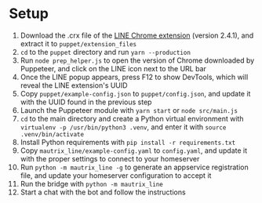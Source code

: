 # Setup
1. Download the .crx file of the [LINE Chrome extension](https://chrome.google.com/webstore/detail/line/ophjlpahpchlmihnnnihgmmeilfjmjjc) (version 2.4.1), and extract it to `puppet/extension_files`
2. `cd` to the `puppet` directory and run `yarn --production`
3. Run `node prep_helper.js` to open the version of Chrome downloaded by Puppeteer, and click on the LINE icon next to the URL bar
4. Once the LINE popup appears, press F12 to show DevTools, which will reveal the LINE extension's UUID
5. Copy `puppet/example-config.json` to `puppet/config.json`, and update it with the UUID found in the previous step
6. Launch the Puppeteer module with `yarn start` or `node src/main.js`
7. `cd` to the main directory and create a Python virtual environment with `virtualenv -p /usr/bin/python3 .venv`, and enter it with `source .venv/bin/activate`
8. Install Python requirements with `pip install -r requirements.txt`
9. Copy `mautrix_line/example-config.yaml` to `config.yaml`, and update it with the proper settings to connect to your homeserver
10. Run `python -m mautrix_line -g` to generate an appservice registration file, and update your homeserver configuration to accept it
11. Run the bridge with `python -m mautrix_line`
12. Start a chat with the bot and follow the instructions
